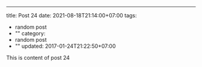 ---
title: Post 24
date: 2021-08-18T21:14:00+07:00
tags:
  - random post
  - ""
category:
  - random post
  - ""
updated: 2017-01-24T21:22:50+07:00

This is content of post 24